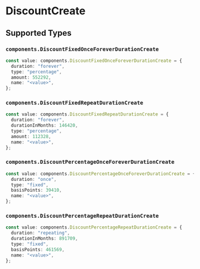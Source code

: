 # DiscountCreate


## Supported Types

### `components.DiscountFixedOnceForeverDurationCreate`

```typescript
const value: components.DiscountFixedOnceForeverDurationCreate = {
  duration: "forever",
  type: "percentage",
  amount: 552292,
  name: "<value>",
};
```

### `components.DiscountFixedRepeatDurationCreate`

```typescript
const value: components.DiscountFixedRepeatDurationCreate = {
  duration: "forever",
  durationInMonths: 146420,
  type: "percentage",
  amount: 112328,
  name: "<value>",
};
```

### `components.DiscountPercentageOnceForeverDurationCreate`

```typescript
const value: components.DiscountPercentageOnceForeverDurationCreate = {
  duration: "once",
  type: "fixed",
  basisPoints: 39410,
  name: "<value>",
};
```

### `components.DiscountPercentageRepeatDurationCreate`

```typescript
const value: components.DiscountPercentageRepeatDurationCreate = {
  duration: "repeating",
  durationInMonths: 891709,
  type: "fixed",
  basisPoints: 461569,
  name: "<value>",
};
```

